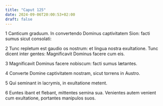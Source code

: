 ```yaml
---
title: "Caput 125"
date: 2024-09-06T20:00:53+02:00
draft: false
---
```



1 Canticum graduum. In convertendo Dominus captivitatem Sion: facti sumus sicut consolati:

2 Tunc repletum est gaudio os nostrum: et lingua nostra exultatione. Tunc dicent inter gentes: Magnificavit Dominus facere cum eis.

3 Magnificavit Dominus facere nobiscum: facti sumus lætantes.

4 Converte Domine captivitatem nostram, sicut torrens in Austro.

5 Qui seminant in lacrymis, in exultatione metent.

6 Euntes ibant et flebant, mittentes semina sua. Venientes autem venient cum exultatione, portantes manipulos suos.


